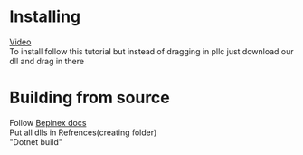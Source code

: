 # Installing
[Video](https://www.youtube.com/watch?v=wwMlFjXAjUM&embeds_referring_euri=https%3A%2F%2Fwww.speedrun.com%2F&source_ve_path=MjM4NTE&feature=emb_title)<br>
To install follow this tutorial but instead of dragging in pllc just download our dll and drag in there 

# Building from source
Follow [Bepinex docs](https://docs.bepinex.dev/articles/dev_guide/plugin_tutorial/1_setup.html) <br>
Put all dlls in Refrences(creating folder)<br>
"Dotnet build"